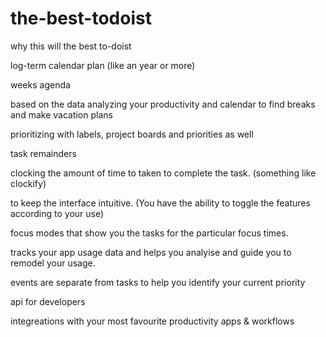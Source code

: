 # the-best-todoist

why this will the best to-doist 

log-term calendar plan (like an year or more)

weeks agenda

based on the data analyzing your productivity and calendar to find breaks and make vacation plans

prioritizing with labels, project boards and priorities as well

task remainders

clocking the amount of time to taken to complete the task. (something like clockify)

to keep the interface intuitive. (You have the ability to toggle the features according to your use)

focus modes that show you the tasks for the particular focus times.

tracks your app usage data and helps you analyise and guide you to remodel your usage. 

events are separate from tasks to help you identify your current priority

api for developers

integreations with your most favourite productivity apps & workflows
